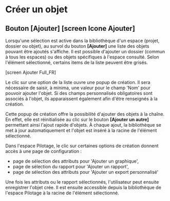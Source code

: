# Créer un objet

## Bouton [Ajouter]  [screen Icone Ajouter]

Lorsqu'une sélection est active dans la bibliothèque d'un espace (projet, dossier ou objet), au survol du bouton **[Ajouter]** une liste des objets pouvant être ajoutés s'affiche. Il est possible d'ajouter un dossier (commun à tous les espaces) ou des objets spécifiques à l'espace consulté. Selon l'élément sélectionné, certains items de la liste peuvent être grisés.

[screen Ajouter Full_FR]

Le clic sur une option de la liste ouvre une popup de création. Il sera nécessaire de saisir, à minima, une valeur pour le champ 'Nom' pour pouvoir ajouter l'objet. Si des champs personnalisés obligatoires sont associés à l'objet, ils apparaissent également afin d'être renseignés à la création.

Cette popup de création offre la possibilité d'ajouter des objets à la chaîne. En effet, elle est réinitialisée au clic sur le bouton **[Ajouter un autre]** permettant ainsi l'ajout rapide d'objets.
À chaque ajout, la bibliothèque se met à jour automatiquement et l'objet est inséré à la racine de l'élément sélectionné.

Dans l'espace Pilotage, le clic sur certaines options de création donnent accès à une page de configuration :

- page de sélection des attributs pour 'Ajouter un graphique',
- page de sélection du rapport pour 'Ajouter un rapport',
- page de sélection des attributs pour 'Ajouter un export personnalisé'

Une fois les attributs ou le rapport sélectionnés, l'utilisateur peut ensuite enregistrer l'objet crée. Il est ensuite accessible depuis la bibliothèque de l'espace Pilotage à la racine de l'élément sélectionné.

<!--stackedit_data:
eyJkaXNjdXNzaW9ucyI6eyI0UzJ6UGNQWXE3cFJhM2tkIjp7In
N0YXJ0Ijo2MywiZW5kIjo4MywidGV4dCI6IkxvcnNxdSd1bmUg
c8OpbGVjdGlvbiJ9fSwiY29tbWVudHMiOnsia3ZuZW15ZEtaWE
VCZFpCTiI6eyJkaXNjdXNzaW9uSWQiOiI0UzJ6UGNQWXE3cFJh
M2tkIiwic3ViIjoiZ286MTE3MDI0MjMwMTAxOTI5MzA3MTI0Ii
widGV4dCI6IkNvbW1lbnRhaXJlIGJpZG9uIiwiY3JlYXRlZCI6
MTYxODQxNTM0NDUxOH19LCJoaXN0b3J5IjpbLTEzNjc2MTM3Mj
BdfQ==
-->
